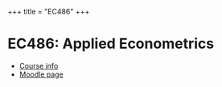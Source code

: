 +++
title = "EC486"
+++

# EC486: Applied Econometrics

- [Course info](https://www.lse.ac.uk/resources/calendar2020-2021/courseGuides/EC/2020_EC486.htm)
- [Moodle page](https://moodle.lse.ac.uk/course/view.php?id=1205)